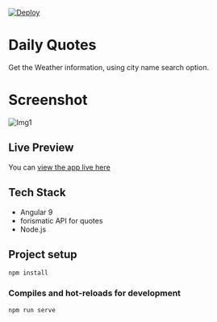[![Deploy](https://www.herokucdn.com/deploy/button.svg)](https://heroku.com/deploy?template=https://github.com/heroku/node-js-getting-started)

# Daily Quotes
Get the Weather information, using city name search option.

# Screenshot
![Img1](https:https://raw.githubusercontent.com/hraverkar/DailyQuotes/master/screenshot/1.PNG)

## Live Preview

You can [view the app live here](https://weather-widget.hraverkar.now.sh/)

## Tech Stack

* Angular 9
* forismatic API for quotes
* Node.js

## Project setup
```
npm install
```

### Compiles and hot-reloads for development
```
npm run serve
```

